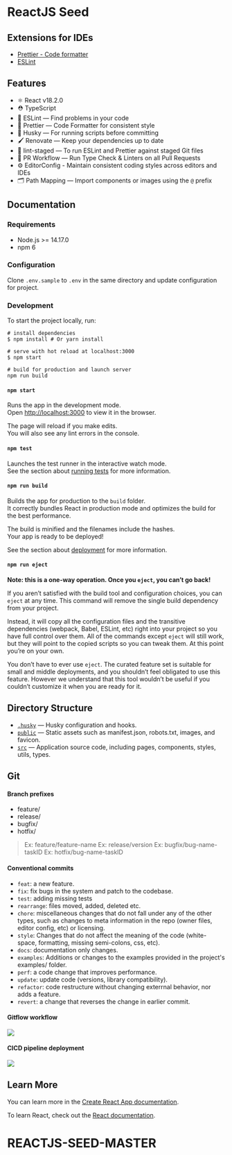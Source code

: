 # ReactJS Seed

## Extensions for IDEs

- [Prettier - Code formatter](https://marketplace.visualstudio.com/items?itemName=esbenp.prettier-vscode)
- [ESLint](https://marketplace.visualstudio.com/items?itemName=dbaeumer.vscode-eslint)

## Features

- ⚛️ React v18.2.0
- ⛑ TypeScript
- 📏 ESLint — Find problems in your code
- 💖 Prettier — Code Formatter for consistent style
- 🐶 Husky — For running scripts before committing
- 🖌 Renovate — Keep your dependencies up to date
- 🚫 lint-staged — To run ESLint and Prettier against staged Git files
- 👷 PR Workflow — Run Type Check & Linters on all Pull Requests
- ⚙️ EditorConfig - Maintain consistent coding styles across editors and IDEs
- 🗂 Path Mapping — Import components or images using the `@` prefix

## Documentation

### Requirements

- Node.js >= 14.17.0
- npm 6

### Configuration

Clone `.env.sample` to `.env` in the same directory and update configuration for project.

### Development

To start the project locally, run:

```
# install dependencies
$ npm install # Or yarn install

# serve with hot reload at localhost:3000
$ npm start

# build for production and launch server
npm run build
```

#### `npm start`

Runs the app in the development mode.\
Open [http://localhost:3000](http://localhost:3000) to view it in the browser.

The page will reload if you make edits.\
You will also see any lint errors in the console.

#### `npm test`

Launches the test runner in the interactive watch mode.\
See the section about [running tests](https://facebook.github.io/create-react-app/docs/running-tests) for more information.

#### `npm run build`

Builds the app for production to the `build` folder.\
It correctly bundles React in production mode and optimizes the build for the best performance.

The build is minified and the filenames include the hashes.\
Your app is ready to be deployed!

See the section about [deployment](https://facebook.github.io/create-react-app/docs/deployment) for more information.

#### `npm run eject`

**Note: this is a one-way operation. Once you `eject`, you can’t go back!**

If you aren’t satisfied with the build tool and configuration choices, you can `eject` at any time. This command will remove the single build dependency from your project.

Instead, it will copy all the configuration files and the transitive dependencies (webpack, Babel, ESLint, etc) right into your project so you have full control over them. All of the commands except `eject` will still work, but they will point to the copied scripts so you can tweak them. At this point you’re on your own.

You don’t have to ever use `eject`. The curated feature set is suitable for small and middle deployments, and you shouldn’t feel obligated to use this feature. However we understand that this tool wouldn’t be useful if you couldn’t customize it when you are ready for it.

## Directory Structure

- [`.husky`](.husky) — Husky configuration and hooks.<br>
- [`public`](./public) — Static assets such as manifest.json, robots.txt, images, and favicon.<br>
- [`src`](./src) — Application source code, including pages, components, styles, utils, types.

## Git

#### Branch prefixes

- feature/
- release/
- bugfix/
- hotfix/

> Ex: feature/feature-name
> Ex: release/version
> Ex: bugfix/bug-name-taskID
> Ex: hotfix/bug-name-taskID

#### Conventional commits

- `feat`: a new feature.
- `fix`: fix bugs in the system and patch to the codebase.
- `test`: adding missing tests
- `rearrange`: files moved, added, deleted etc.
- `chore`: miscellaneous changes that do not fall under any of the other types, such as changes to meta information in the repo (owner files, editor config, etc) or licensing.
- `style`: Changes that do not affect the meaning of the code (white-space, formatting, missing semi-colons, css, etc).
- `docs`: documentation only changes.
- `examples`: Additions or changes to the examples provided in the project's examples/ folder.
- `perf`: a code change that improves performance.
- `update`: update code (versions, library compatibility).
- `refactor`: code restructure without changing exterrnal behavior, nor adds a feature.
- `revert`: a change that reverses the change in earlier commit.

#### Gitflow workflow

![](https://i.imgur.com/ePD0ycv.png)

#### CICD pipeline deployment

![](https://i.imgur.com/IGrhaJ5.png)

## Learn More

You can learn more in the [Create React App documentation](https://facebook.github.io/create-react-app/docs/getting-started).

To learn React, check out the [React documentation](https://reactjs.org/).
# REACTJS-SEED-MASTER
